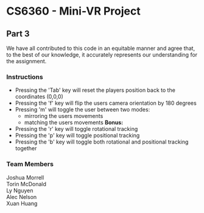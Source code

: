 # CS6360 - Mini-VR Project
## Part 3
We have all contributed to this code in an equitable manner and agree that, to the best of our knowledge, it accurately represents our understanding for the assignment.

### Instructions
* Pressing the 'Tab' key will reset the players position back to the coordinates (0,0,0)
* Pressing the 'f' key will flip the users camera orientation by 180 degrees
* Pressing 'm' will toggle the user between two modes:
    - mirroring the users movements
    - matching the users movements
**Bonus:**
* Pressing the 'r' key will toggle rotational tracking
* Pressing the 'p' key will toggle positional tracking
* Pressing the 'b' key will toggle both rotational and positional tracking together

### Team Members
Joshua Morrell\
Torin McDonald\
Ly Nguyen\
Alec Nelson\
Xuan Huang